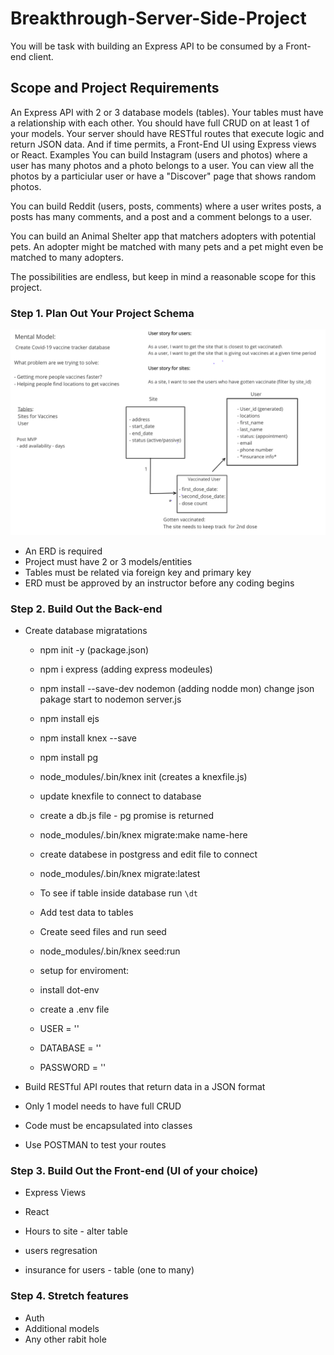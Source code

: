 # Breakthrough-Server-Side-Project

You will be task with building an Express API to be consumed by a Front-end client.

## Scope and Project Requirements

An Express API with 2 or 3 database models (tables).
Your tables must have a relationship with each other.
You should have full CRUD on at least 1 of your models.
Your server should have RESTful routes that execute logic and return JSON data.
And if time permits, a Front-End UI using Express views or React.
Examples
You can build Instagram (users and photos) where a user has many photos and a photo belongs to a user. You can view all the photos by a particiular user or have a "Discover" page that shows random photos.

You can build Reddit (users, posts, comments) where a user writes posts, a posts has many comments, and a post and a comment belongs to a user.

You can build an Animal Shelter app that matchers adopters with potential pets. An adopter might be matched with many pets and a pet might even be matched to many adopters.

The possibilities are endless, but keep in mind a reasonable scope for this project.

### Step 1. Plan Out Your Project Schema

![Draft](https://github.com/ShrutiTamrakarTuladhar/Breakthrough-Server-Side-Project/blob/main/idea_diagram.png)

- An ERD is required
- Project must have 2 or 3 models/entities
- Tables must be related via foreign key and primary key
- ERD must be approved by an instructor before any coding begins

### Step 2. Build Out the Back-end

- Create database migratations

  - npm init -y (package.json)
  - npm i express (adding express modeules)
  - npm install --save-dev nodemon (adding nodde mon)
    change json pakage start to nodemon server.js
  - npm install ejs
  - npm install knex --save
  - npm install pg
  - node_modules/.bin/knex init (creates a knexfile.js)
  - update knexfile to connect to database
  - create a db.js file - pg promise is returned
  - node_modules/.bin/knex migrate:make name-here
  - create databese in postgress and edit file to connect
  - node_modules/.bin/knex migrate:latest

  - To see if table inside database run `\dt`
  - Add test data to tables
  - Create seed files and run seed
  - node_modules/.bin/knex seed:run

  - setup for enviroment:
  - install dot-env
  - create a .env file
  - USER = ''
  - DATABASE = ''
  - PASSWORD = ''

- Build RESTful API routes that return data in a JSON format
- Only 1 model needs to have full CRUD
- Code must be encapsulated into classes
- Use POSTMAN to test your routes

### Step 3. Build Out the Front-end (UI of your choice)

- Express Views
- React

- Hours to site - alter table
- users regresation
- insurance for users - table (one to many)

### Step 4. Stretch features

- Auth
- Additional models
- Any other rabit hole
